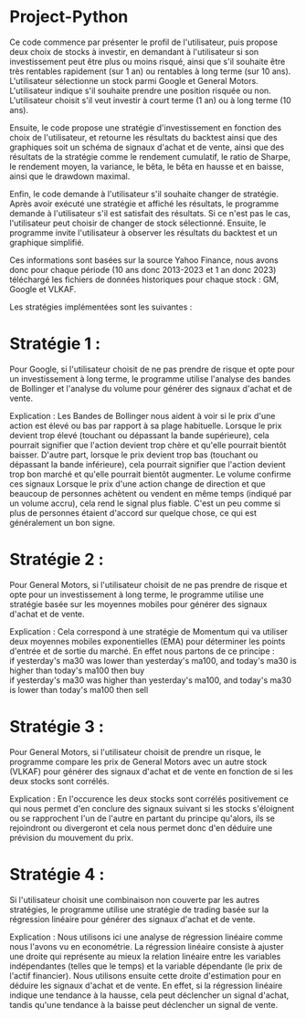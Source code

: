 # Project-Python

Ce code commence par présenter le profil de l'utilisateur, puis propose deux choix de stocks à investir, en demandant à l'utilisateur si son investissement peut être plus ou moins risqué, ainsi que s'il souhaite être très rentables rapidement (sur 1 an) ou rentables à long terme (sur 10 ans).
    L'utilisateur sélectionne un stock parmi Google et General Motors.
    L'utilisateur indique s'il souhaite prendre une position risquée ou non.
    L'utilisateur choisit s'il veut investir à court terme (1 an) ou à long terme (10 ans).

Ensuite, le code propose une stratégie d'investissement en fonction des choix de l'utilisateur, et retourne les résultats du backtest ainsi que des graphiques soit un schéma de signaux d'achat et de vente, ainsi que des résultats de la stratégie comme le rendement cumulatif, le ratio de Sharpe, le rendement moyen, la variance, le bêta, le bêta en hausse et en baisse, ainsi que le drawdown maximal. 

Enfin, le code demande à l'utilisateur s'il souhaite changer de stratégie.
Après avoir exécuté une stratégie et affiché les résultats, le programme demande à l'utilisateur s'il est satisfait des résultats. Si ce n'est pas le cas, l'utilisateur peut choisir de changer de stock sélectionné. Ensuite, le programme invite l'utilisateur à observer les résultats du backtest et un graphique simplifié.

Ces informations sont basées sur la source Yahoo Finance, nous avons donc pour chaque période (10 ans donc 2013-2023 et 1 an donc 2023) téléchargé les fichiers de données historiques pour chaque stock : GM, Google et VLKAF. 

Les stratégies implémentées sont les suivantes :

# Stratégie 1 : 

Pour Google, si l'utilisateur choisit de ne pas prendre de risque et opte pour un investissement à long terme, le programme utilise l'analyse des bandes de Bollinger et l'analyse du volume pour générer des signaux d'achat et de vente.

Explication : 
Les Bandes de Bollinger nous aident à voir si le prix d'une action est élevé ou bas par rapport à sa plage habituelle. Lorsque le prix devient trop élevé (touchant ou dépassant la bande supérieure), cela pourrait signifier que l'action devient trop chère et qu'elle pourrait bientôt baisser. D'autre part, lorsque le prix devient trop bas (touchant ou dépassant la bande inférieure), cela pourrait signifier que l'action devient trop bon marché et qu'elle pourrait bientôt augmenter.
    Le volume confirme ces signaux Lorsque le prix d'une action change de direction et que beaucoup de personnes achètent ou vendent en même temps (indiqué par un volume accru), cela rend le signal plus fiable. C'est un peu comme si plus de personnes étaient d'accord sur quelque chose, ce qui est généralement un bon signe. 

# Stratégie 2 : 

Pour General Motors, si l'utilisateur choisit de ne pas prendre de risque et opte pour un investissement à long terme, le programme utilise une stratégie basée sur les moyennes mobiles pour générer des signaux d'achat et de vente.
    
Explication :
Cela correspond à une stratégie de Momentum qui va utiliser deux moyennes mobiles exponentielles (EMA) pour déterminer les points d'entrée et de sortie du marché. En effet nous partons de ce principe : <br>
        if yesterday's ma30 was lower than yesterday's ma100, and today's ma30 is higher than today's ma100 then buy <br>
        if yesterday's ma30 was higher than yesterday's ma100, and today's ma30 is lower than today's ma100 then sell
    
# Stratégie 3 : 
    
Pour General Motors, si l'utilisateur choisit de prendre un risque, le programme compare les prix de General Motors avec un autre stock (VLKAF) pour générer des signaux d'achat et de vente en fonction de si les deux stocks sont corrélés. 

Explication : 
En l'occurence les deux stocks sont corrélés positivement ce qui nous permet d'en conclure des signaux suivant si les stocks s'éloignent ou se rapprochent l'un de l'autre en partant du principe qu'alors, ils se rejoindront ou divergeront et cela nous permet donc d'en déduire une prévision du mouvement du prix.

# Stratégie 4 : 

Si l'utilisateur choisit une combinaison non couverte par les autres stratégies, le programme utilise une stratégie de trading basée sur la régression linéaire pour générer des signaux d'achat et de vente.

Explication : 
Nous utilisons ici une analyse de régression linéaire comme nous l'avons vu en econométrie. La régression linéaire consiste à ajuster une droite qui représente au mieux la relation linéaire entre les variables indépendantes (telles que le temps) et la variable dépendante (le prix de l'actif financier). Nous utilisons ensuite cette droite d'estimation pour en déduire les signaux d'achat et de vente. En effet, si la régression linéaire indique une tendance à la hausse, cela peut déclencher un signal d'achat, tandis qu'une tendance à la baisse peut déclencher un signal de vente.




